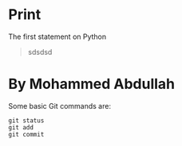 # Print
The first statement on Python
>sdsdsd

# By Mohammed Abdullah

Some basic Git commands are:
```
git status
git add
git commit
```


<!-- This content will not appear in the rendered Markdown -->
